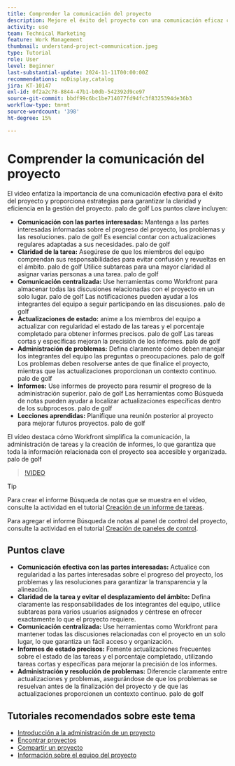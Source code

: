 ```yaml
---
title: Comprender la comunicación del proyecto
description: Mejore el éxito del proyecto con una comunicación eficaz con las partes interesadas, claridad de las tareas, debates centralizados, informes precisos del estado y resolución proactiva de problemas para mantener la alineación y la eficacia.
activity: use
team: Technical Marketing
feature: Work Management
thumbnail: understand-project-communication.jpeg
type: Tutorial
role: User
level: Beginner
last-substantial-update: 2024-11-11T00:00:00Z
recommendations: noDisplay,catalog
jira: KT-10147
exl-id: 0f2a2c78-8844-47b1-b0db-542392d9ce97
source-git-commit: bbdf99c6bc1be714077fd94fc3f8325394de36b3
workflow-type: tm+mt
source-wordcount: '398'
ht-degree: 15%

---
```


# Comprender la comunicación del proyecto

El video enfatiza la importancia de una comunicación efectiva para el éxito del proyecto y proporciona estrategias para garantizar la claridad y eficiencia en la gestión del proyecto. palo de golf Los puntos clave incluyen:
* **Comunicación con las partes interesadas:** Mantenga a las partes interesadas informadas sobre el progreso del proyecto, los problemas y las resoluciones. palo de golf Es esencial contar con actualizaciones regulares adaptadas a sus necesidades. palo de golf
* **Claridad de la tarea:** Asegúrese de que los miembros del equipo comprendan sus responsabilidades para evitar confusión y revueltas en el ámbito. palo de golf Utilice subtareas para una mayor claridad al asignar varias personas a una tarea. palo de golf
* **Comunicación centralizada:** Use herramientas como Workfront para almacenar todas las discusiones relacionadas con el proyecto en un solo lugar. palo de golf Las notificaciones pueden ayudar a los integrantes del equipo a seguir participando en las discusiones. palo de golf
* **Actualizaciones de estado:** anime a los miembros del equipo a actualizar con regularidad el estado de las tareas y el porcentaje completado para obtener informes precisos. palo de golf Las tareas cortas y específicas mejoran la precisión de los informes. palo de golf
* **Administración de problemas:** Defina claramente cómo deben manejar los integrantes del equipo las preguntas o preocupaciones. palo de golf Los problemas deben resolverse antes de que finalice el proyecto, mientras que las actualizaciones proporcionan un contexto continuo. palo de golf
* **Informes:** Use informes de proyecto para resumir el progreso de la administración superior. palo de golf Las herramientas como Búsqueda de notas pueden ayudar a localizar actualizaciones específicas dentro de los subprocesos. palo de golf
* **Lecciones aprendidas:** Planifique una reunión posterior al proyecto para mejorar futuros proyectos. palo de golf

El vídeo destaca cómo Workfront simplifica la comunicación, la administración de tareas y la creación de informes, lo que garantiza que toda la información relacionada con el proyecto sea accesible y organizada. palo de golf

>[!VIDEO](https://video.tv.adobe.com/v/3436149/?quality=12&learn=on&enablevpops=1&captions=spa)

>[!TIP]
>
>Para crear el informe Búsqueda de notas que se muestra en el vídeo, consulte la actividad en el tutorial [Creación de un informe de tareas](https://experienceleague.adobe.com/es/docs/workfront-learn/tutorials-workfront/reporting/basic-reporting/create-a-task-report#activity-1-create-a-note-report-with-prompts).
>
>Para agregar el informe Búsqueda de notas al panel de control del proyecto, consulte la actividad en el tutorial [Creación de paneles de control](https://experienceleague.adobe.com/docs/workfront-learn/tutorials-workfront/reporting/basic-reporting/create-dashboards.html?lang=es#activity-1-create-a-dashboard).

## Puntos clave

* **Comunicación efectiva con las partes interesadas:** Actualice con regularidad a las partes interesadas sobre el progreso del proyecto, los problemas y las resoluciones para garantizar la transparencia y la alineación.
* **Claridad de la tarea y evitar el desplazamiento del ámbito:** Defina claramente las responsabilidades de los integrantes del equipo, utilice subtareas para varios usuarios asignados y céntrese en ofrecer exactamente lo que el proyecto requiere.
* **Comunicación centralizada:** Use herramientas como Workfront para mantener todas las discusiones relacionadas con el proyecto en un solo lugar, lo que garantiza un fácil acceso y organización.
* **Informes de estado precisos:** Fomente actualizaciones frecuentes sobre el estado de las tareas y el porcentaje completado, utilizando tareas cortas y específicas para mejorar la precisión de los informes.
* **Administración y resolución de problemas:** Diferencie claramente entre actualizaciones y problemas, asegurándose de que los problemas se resuelvan antes de la finalización del proyecto y de que las actualizaciones proporcionen un contexto continuo. palo de golf


## Tutoriales recomendados sobre este tema

* [Introducción a la administración de un proyecto](/help/manage-work/projects/getting-started-manage-a-project.md)
* [Encontrar proyectos](/help/manage-work/projects/find-projects.md)
* [Compartir un proyecto](/help/manage-work/projects/share-a-project.md)
* [Información sobre el equipo del proyecto](/help/manage-work/projects/understand-the-project-team.md)

